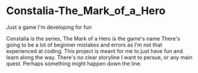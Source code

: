 # Constalia-The_Mark_of_a_Hero
Just a game I'm developing for fun


Constalia is the series, The Mark of a Hero is the game's name
There's going to be a lot of beginner mistakes and errors as I'm not that experienced at coding. This project is meant for me to just have fun and learn along the way.
There's no clear storyline I want to persue, or any main quest. Perhaps something might happen down the line.